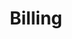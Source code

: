 ---
title: Billing
excerpt: ''
deprecated: false
hidden: false
metadata:
  title: ''
  description: ''
  robots: noindex
next:
  description: ''
---